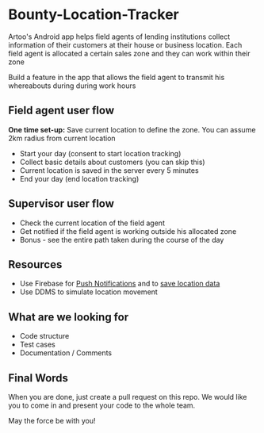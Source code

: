 # Bounty-Location-Tracker

Artoo's Android app helps field agents of lending institutions collect information of their customers at their house or business location. Each field agent is allocated a certain sales zone and they can work within their zone

Build a feature in the app that allows the field agent to transmit his whereabouts during during work hours

## Field agent user flow
**One time set-up:** Save current location to define the zone. You can assume 2km radius from current location

- Start your day (consent to start location tracking)
- Collect basic details about customers (you can skip this)
- Current location is saved in the server every 5 minutes
- End your day (end location tracking)

## Supervisor user flow

- Check the current location of the field agent
- Get notified if the field agent is working outside his allocated zone
- Bonus - see the entire path taken during the course of the day 

## Resources
- Use Firebase for [Push Notifications](https://firebase.google.com/docs/cloud-messaging/android/client) and to [save location data](https://firebase.google.com/docs/database/)
- Use DDMS to simulate location movement

## What are we looking for
- Code structure
- Test cases
- Documentation / Comments

## Final Words

When you are done, just create a pull request on this repo. We would like you to come in and present your code to the whole team.

May the force be with you!
